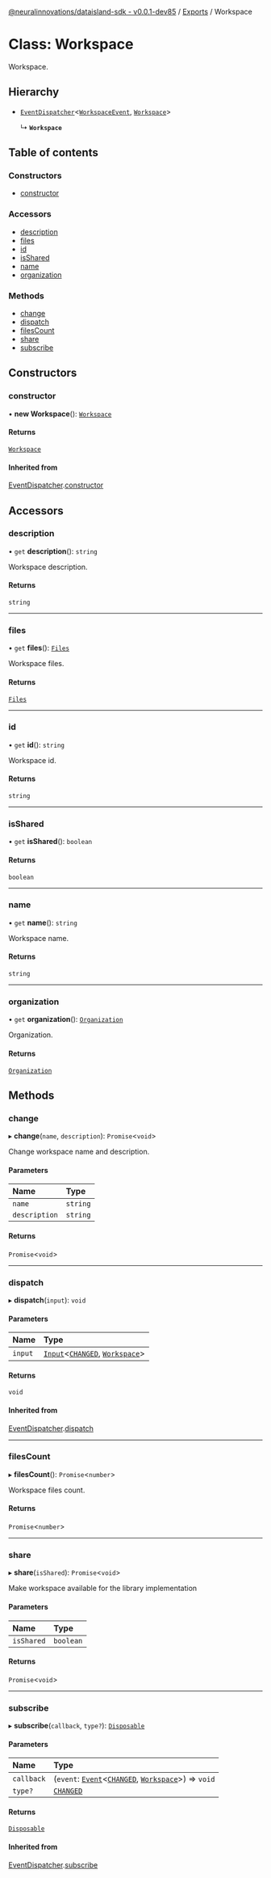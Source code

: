 [@neuralinnovations/dataisland-sdk - v0.0.1-dev85](../../README.md) / [Exports](../modules.md) / Workspace

# Class: Workspace

Workspace.

## Hierarchy

- [`EventDispatcher`](EventDispatcher.md)\<[`WorkspaceEvent`](../enums/WorkspaceEvent.md), [`Workspace`](Workspace.md)\>

  ↳ **`Workspace`**

## Table of contents

### Constructors

- [constructor](Workspace.md#constructor)

### Accessors

- [description](Workspace.md#description)
- [files](Workspace.md#files)
- [id](Workspace.md#id)
- [isShared](Workspace.md#isshared)
- [name](Workspace.md#name)
- [organization](Workspace.md#organization)

### Methods

- [change](Workspace.md#change)
- [dispatch](Workspace.md#dispatch)
- [filesCount](Workspace.md#filescount)
- [share](Workspace.md#share)
- [subscribe](Workspace.md#subscribe)

## Constructors

### constructor

• **new Workspace**(): [`Workspace`](Workspace.md)

#### Returns

[`Workspace`](Workspace.md)

#### Inherited from

[EventDispatcher](EventDispatcher.md).[constructor](EventDispatcher.md#constructor)

## Accessors

### description

• `get` **description**(): `string`

Workspace description.

#### Returns

`string`

___

### files

• `get` **files**(): [`Files`](Files.md)

Workspace files.

#### Returns

[`Files`](Files.md)

___

### id

• `get` **id**(): `string`

Workspace id.

#### Returns

`string`

___

### isShared

• `get` **isShared**(): `boolean`

#### Returns

`boolean`

___

### name

• `get` **name**(): `string`

Workspace name.

#### Returns

`string`

___

### organization

• `get` **organization**(): [`Organization`](Organization.md)

Organization.

#### Returns

[`Organization`](Organization.md)

## Methods

### change

▸ **change**(`name`, `description`): `Promise`\<`void`\>

Change workspace name and description.

#### Parameters

| Name | Type |
| :------ | :------ |
| `name` | `string` |
| `description` | `string` |

#### Returns

`Promise`\<`void`\>

___

### dispatch

▸ **dispatch**(`input`): `void`

#### Parameters

| Name | Type |
| :------ | :------ |
| `input` | [`Input`](../interfaces/Input.md)\<[`CHANGED`](../enums/WorkspaceEvent.md#changed), [`Workspace`](Workspace.md)\> |

#### Returns

`void`

#### Inherited from

[EventDispatcher](EventDispatcher.md).[dispatch](EventDispatcher.md#dispatch)

___

### filesCount

▸ **filesCount**(): `Promise`\<`number`\>

Workspace files count.

#### Returns

`Promise`\<`number`\>

___

### share

▸ **share**(`isShared`): `Promise`\<`void`\>

Make workspace available for the library implementation

#### Parameters

| Name | Type |
| :------ | :------ |
| `isShared` | `boolean` |

#### Returns

`Promise`\<`void`\>

___

### subscribe

▸ **subscribe**(`callback`, `type?`): [`Disposable`](../interfaces/Disposable.md)

#### Parameters

| Name | Type |
| :------ | :------ |
| `callback` | (`event`: [`Event`](../interfaces/Event.md)\<[`CHANGED`](../enums/WorkspaceEvent.md#changed), [`Workspace`](Workspace.md)\>) => `void` |
| `type?` | [`CHANGED`](../enums/WorkspaceEvent.md#changed) |

#### Returns

[`Disposable`](../interfaces/Disposable.md)

#### Inherited from

[EventDispatcher](EventDispatcher.md).[subscribe](EventDispatcher.md#subscribe)
